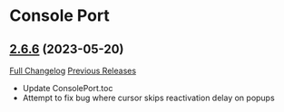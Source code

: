 # Console Port

## [2.6.6](https://github.com/seblindfors/ConsolePort/tree/2.6.6) (2023-05-20)
[Full Changelog](https://github.com/seblindfors/ConsolePort/compare/2.6.5...2.6.6) [Previous Releases](https://github.com/seblindfors/ConsolePort/releases)

- Update ConsolePort.toc  
- Attempt to fix bug where cursor skips reactivation delay on popups  
